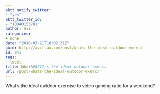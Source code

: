 ```yaml
---
aktt_notify_twitter:
- "yes"
aktt_twitter_id:
- "10840153781"
author: Avi
categories:
- none
date: "2010-03-21T18:02:31Z"
guid: http://aviflax.com/post/whats-the-ideal-outdoor-exerc/
id: 941
tags:
- tweet
title: What&#8217;s the ideal outdoor exerc…
url: /post/whats-the-ideal-outdoor-exerc/
---
```

What&#8217;s the ideal outdoor exercise to video gaming ratio for a weekend?